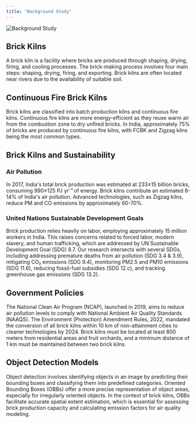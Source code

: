 ```yaml
---
title: "Background Study"
---
```


![Background Study](/bk_images/study.svg)

## Brick Kilns

A brick kiln is a facility where bricks are produced through shaping, drying, firing, and cooling processes. The brick-making process involves four main steps: shaping, drying, firing, and exporting. Brick kilns are often located near rivers due to the availability of suitable soil.

## Continuous Fire Brick Kilns

Brick kilns are classified into batch production kilns and continuous fire kilns. Continuous fire kilns are more energy-efficient as they reuse warm air from the combustion zone to dry unfired bricks. In India, approximately 75% of bricks are produced by continuous fire kilns, with FCBK and Zigzag kilns being the most common types.

## Brick Kilns and Sustainability

### Air Pollution

In 2017, India's total brick production was estimated at 233±15 billion bricks, consuming 990±125 PJ yr⁻¹ of energy. Brick kilns contribute an estimated 8-14% of India's air pollution. Advanced technologies, such as Zigzag kilns, reduce PM and CO emissions by approximately 60-70%.

### United Nations Sustainable Development Goals

Brick production relies heavily on labor, employing approximately 15 million workers in India. This raises concerns related to forced labor, modern slavery, and human trafficking, which are addressed by UN Sustainable Development Goal (SDG) 8.7. Our research intersects with several SDGs, including addressing premature deaths from air pollution (SDG 3.4 & 3.9), mitigating CO₂ emissions (SDG 9.4), monitoring PM2.5 and PM10 emissions (SDG 11.6), reducing fossil-fuel subsidies (SDG 12.c), and tracking greenhouse gas emissions (SDG 13.2).

## Government Policies

The National Clean Air Program (NCAP), launched in 2019, aims to reduce air pollution levels to comply with National Ambient Air Quality Standards (NAAQS). The Environment (Protection) Amendment Rules, 2022, mandated the conversion of all brick kilns within 10 km of non-attainment cities to cleaner technologies by 2024. Brick kilns must be located at least 800 meters from residential areas and fruit orchards, and a minimum distance of 1 km must be maintained between two brick kilns.

## Object Detection Models

Object detection involves identifying objects in an image by predicting their bounding boxes and classifying them into predefined categories. Oriented Bounding Boxes (OBBs) offer a more precise representation of object areas, especially for irregularly oriented objects. In the context of brick kilns, OBBs facilitate accurate spatial extent estimation, which is essential for assessing brick production capacity and calculating emission factors for air quality modeling.